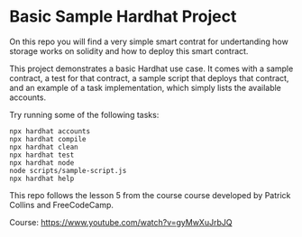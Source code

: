 # Basic Sample Hardhat Project

On this repo you will find a very simple smart contrat for undertanding how storage works on solidity and how to deploy this smart contract.

This project demonstrates a basic Hardhat use case. It comes with a sample contract, a test for that contract, a sample script that deploys that contract, and an example of a task implementation, which simply lists the available accounts.

Try running some of the following tasks:

```shell
npx hardhat accounts
npx hardhat compile
npx hardhat clean
npx hardhat test
npx hardhat node
node scripts/sample-script.js
npx hardhat help
```

This repo follows the lesson 5 from the course course developed by Patrick Collins and FreeCodeCamp.

Course: https://www.youtube.com/watch?v=gyMwXuJrbJQ

